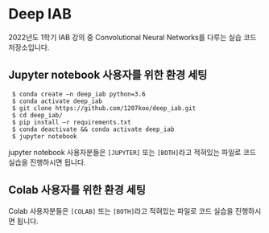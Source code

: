 # Deep IAB

2022년도 1학기 IAB 강의 중 Convolutional Neural Networks를 다루는 실습 코드 저장소입니다.

## Jupyter notebook 사용자를 위한 환경 세팅

```
 $ conda create –n deep_iab python=3.6
 $ conda activate deep_iab
 $ git clone https://github.com/1207koo/deep_iab.git
 $ cd deep_iab/
 $ pip install –r requirements.txt
 $ conda deactivate && conda activate deep_iab
 $ jupyter notebook
```


jupyter notebook 사용자분들은 `[JUPYTER]` 또는 `[BOTH]`라고 적혀있는 파일로 코드 실습을 진행하시면 됩니다.


## Colab 사용자를 위한 환경 세팅

Colab 사용자분들은 `[COLAB]` 또는 `[BOTH]`라고 적혀있는 파일로 코드 실습을 진행하시면 됩니다.
